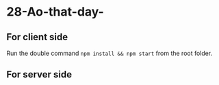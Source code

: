 # 28-Ao-that-day-
## For client side
Run the double command `npm install && npm start` from the root folder.
## For server side
